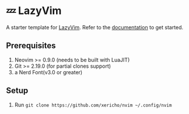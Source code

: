 # 💤 LazyVim

A starter template for [LazyVim](https://github.com/LazyVim/LazyVim).
Refer to the [documentation](https://lazyvim.github.io/installation) to get started.

## Prerequisites
1. Neovim >= 0.9.0 (needs to be built with LuaJIT)
1. Git >= 2.19.0 (for partial clones support)
1. a Nerd Font(v3.0 or greater) 

## Setup
1. Run `git clone https://github.com/xericho/nvim ~/.config/nvim`
